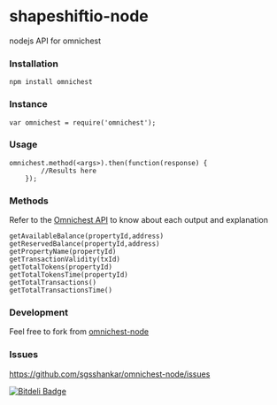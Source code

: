 # shapeshiftio-node
nodejs API for omnichest

### Installation

```
npm install omnichest
```

### Instance

```
var omnichest = require('omnichest');
```
### Usage

```
omnichest.method(<args>).then(function(response) {
		//Results here
	});
```

### Methods
Refer to the [Omnichest API](http://omnichest.info/api.aspx) to know about each output and explanation
```
getAvailableBalance(propertyId,address)
getReservedBalance(propertyId,address)
getPropertyName(propertyId)
getTransactionValidity(txId)
getTotalTokens(propertyId)
getTotalTokensTime(propertyId)
getTotalTransactions()
getTotalTransactionsTime()
```

### Development

Feel free to fork from [omnichest-node](https://github.com/sgsshankar/omnichest-node)

### Issues

https://github.com/sgsshankar/omnichest-node/issues


[![Bitdeli Badge](https://d2weczhvl823v0.cloudfront.net/sgsshankar/omnichest-node/trend.png)](https://bitdeli.com/free "Bitdeli Badge")

